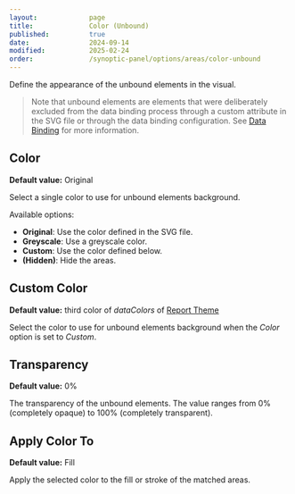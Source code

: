 ```yaml
---
layout:             page
title:              Color (Unbound)
published:          true
date:               2024-09-14
modified:           2025-02-24
order:              /synoptic-panel/options/areas/color-unbound
---
```


Define the appearance of the unbound elements in the visual. 

> Note that unbound elements are elements that were deliberately excluded from the data binding process through a custom attribute in the SVG file or through the data binding configuration. See [Data Binding](../../concepts/data-binding.md#unbinding-areas) for more information.

## Color

**Default value:** Original

Select a single color to use for unbound elements background. 

Available options:

- **Original**: Use the color defined in the SVG file.
- **Greyscale**: Use a greyscale color.
- **Custom**: Use the color defined below.
- **(Hidden)**: Hide the areas.

## Custom Color

**Default value:** third color of *dataColors* of [Report Theme](../../features/themes.md)

Select the color to use for unbound elements background when the *Color* option is set to *Custom*.

## Transparency

**Default value:** 0%

The transparency of the unbound elements. The value ranges from 0% (completely opaque) to 100% (completely transparent).

## Apply Color To

**Default value:** Fill

Apply the selected color to the fill or stroke of the matched areas.